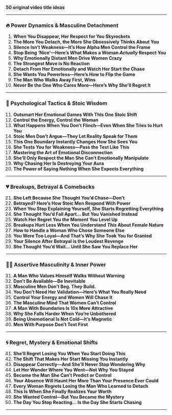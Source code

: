 **50 original video title ideas**

---

### 🔥 **Power Dynamics & Masculine Detachment**

1. **When You Disappear, Her Respect for You Skyrockets**
2. **The More You Detach, the More She Obsessively Thinks About You**
3. **Silence Isn’t Weakness—It’s How Alpha Men Control the Frame**
4. **Stop Being ‘Nice’—Here’s What Makes a Woman *Actually* Respect You**
5. **Why Emotionally Distant Men Drive Women Crazy**
6. **The Strongest Move is No Reaction**
7. **Detach From Her Emotionally and Watch Her Start the Chase**
8. **She Wants You Powerless—Here’s How to Flip the Game**
9. **The Man Who Walks Away First, Wins**
10. **Never Be the One Who Cares More—Here’s Why She’ll Regret It**

---

### 🧠 **Psychological Tactics & Stoic Wisdom**

11. **Outsmart Her Emotional Games With This One Stoic Shift**
12. **Control the Energy, Control the Woman**
13. **What Happens When You Don’t Flinch—Even When She Tries to Hurt You**
14. **Stoic Men Don’t Argue—They Let Reality Speak for Them**
15. **This One Boundary Instantly Changes How She Sees You**
16. **She Tests You for Weakness—Pass the Test Like This**
17. **Mastering the Art of Emotional Disconnection**
18. **She’ll Only Respect the Man She Can’t Emotionally Manipulate**
19. **Why Chasing Her Is Destroying Your Aura**
20. **The Power of Saying Nothing When She Expects Everything**

---

### 💔 **Breakups, Betrayal & Comebacks**

21. **She Left Because She Thought You’d Chase—Don’t**
22. **Betrayed? Here’s How Stoic Men Respond With Power**
23. **When You Stop Explaining Yourself, She Starts Regretting Everything**
24. **She Thought You’d Fall Apart… But You Vanished Instead**
25. **Watch Her Regret You the Moment You Level Up**
26. **Breakups Hurt Less When You Understand *This* About Female Nature**
27. **How to Handle a Woman Who Chose Someone Else**
28. **You Were Too Loyal—And That’s Why She Took You for Granted**
29. **Your Silence After Betrayal is the Loudest Revenge**
30. **She Thought You’d Wait… Until She Saw You Replace Her**

---

### 🧍‍♂️ **Assertive Masculinity & Inner Power**

31. **A Man Who Values Himself Walks Without Warning**
32. **Don’t Be Available—Be Inevitable**
33. **Masculine Men Don’t Beg. They Build.**
34. **You Don’t Need Her Validation—Here’s What You Really Need**
35. **Control Your Energy and Women Will Chase It**
36. **The Masculine Mind That Women Can’t Control**
37. **A Man With Boundaries Is 10x More Attractive**
38. **Why She Falls Harder When You’re Unbothered**
39. **Being Unemotional Is Not Cold—It’s Magnetic**
40. **Men With Purpose Don’t Text First**

---

### 🌀 **Regret, Mystery & Emotional Shifts**

41. **She’ll Regret Losing You When You Start Doing This**
42. **The Shift That Makes Her Start Missing You Instantly**
43. **Disappear Correctly—And She’ll Never Stop Wondering Why**
44. **Let Her Wonder Where You Went—Not Why You Stayed**
45. **Become the Man She Can’t Predict or Control**
46. **Your Absence Will Haunt Her More Than Your Presence Ever Could**
47. **Every Woman Regrets Losing the Man Who Learned to Detach**
48. **This Is When She Finally Realizes Your Worth**
49. **She Wanted Control—But You Became the Mystery**
50. **The Day You Stop Reacting… Is the Day She Starts Chasing**

---

